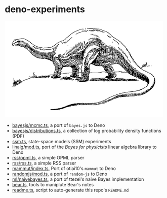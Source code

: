 # deno-experiments
![](docs/brontosaurus.png)

* [bayesjs/mcmc.ts](bayesjs/mcmc.ts), a port of `bayes.js` to Deno
* [bayesjs/distributions.ts](bayesjs/distributions.ts), a collection of log probability density functions (PDF)
* [ssm.ts](ssm.ts), state-space models (SSM) experiments
* [linalg/mod.ts](linalg/mod.ts), port of the _Bayes for physicists_ linear algebra library to Deno
* [rss/opml.ts](rss/opml.ts), a simple OPML parser
* [rss/rss.ts](rss/rss.ts), a simple RSS parser
* [mammut/index.ts](mammut/index.ts), Port of otiai10's `mammut` to Deno
* [randomjs/mod.ts](randomjs/mod.ts), a port of `random-js` to Deno
* [ml/naivebayes.ts](ml/naivebayes.ts), a port of ttezel's naive Bayes implementation
* [bear.ts](bear.ts), tools to maniplute Bear's notes
* [readme.ts](readme.ts), script to auto-generate this repo's `README.md`
